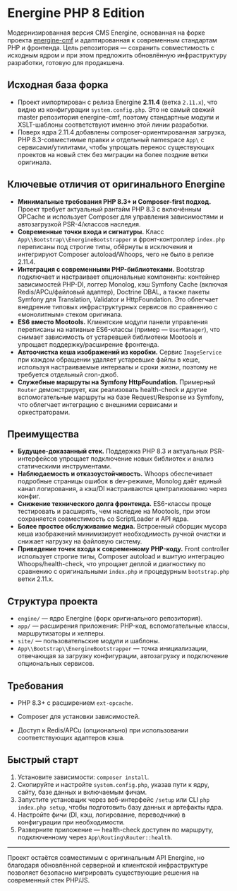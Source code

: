 # Energine PHP 8 Edition

Модернизированная версия CMS Energine, основанная на форке проекта [energine-cmf](https://github.com/energine-cmf) и адаптированная к современным стандартам PHP и фронтенда. Цель репозитория — сохранить совместимость с исходным ядром и при этом предложить обновлённую инфраструктуру разработки, готовую для продакшена.

## Исходная база форка
- Проект импортирован с релиза Energine **2.11.4** (ветка `2.11.x`), что видно из конфигурации `system.config.php`. Это не самый свежий master репозитория energine-cmf, поэтому стандартные модули и XSLT-шаблоны соответствуют именно этой линии разработки.
- Поверх ядра 2.11.4 добавлены composer-ориентированная загрузка, PHP 8.3-совместимые правки и отдельный namespace `App\` с сервисами/утилитами, чтобы упрощать перенос существующих проектов на новый стек без миграции на более поздние ветки оригинала.

## Ключевые отличия от оригинального Energine
- **Минимальные требования PHP 8.3+ и Composer-first подход.** Проект требует актуальный рантайм PHP 8.3 с включённым OPCache и использует Composer для управления зависимостями и автозагрузкой PSR-4/классов наследия.
- **Современные точки входа и сигнатуры.** Класс `App\\Bootstrap\\EnergineBootstrapper` и фронт-контроллер `index.php` переписаны под строгие типы, обёрнуты в исключения и интегрируют Composer autoload/Whoops, чего не было в релизе 2.11.4.
- **Интеграция с современными PHP-библиотеками.** Bootstrap подключает и настраивает опциональные компоненты: контейнер зависимостей PHP-DI, логгер Monolog, кэш Symfony Cache (включая Redis/APCu/файловый адаптер), Doctrine DBAL, а также пакеты Symfony для Translation, Validator и HttpFoundation. Это облегчает внедрение типовых инфраструктурных сервисов по сравнению с «монолитным» стеком оригинала.
- **ES6 вместо Mootools.** Клиентские модули панели управления переписаны на нативные ES6-классы (пример — `UserManager`), что снимает зависимость от устаревшей библиотеки Mootools и упрощает поддержку/расширение фронтенда.
- **Автоочистка кеша изображений из коробки.** Сервис `ImageService` при каждом обращении удаляет устаревшие файлы в кеше, используя настраиваемые интервалы и сроки жизни, поэтому не требуется отдельный cron-джоб.
- **Служебные маршруты на Symfony HttpFoundation.** Примерный `Router` демонстрирует, как реализовать health-check и другие вспомогательные маршруты на базе Request/Response из Symfony, что облегчает интеграцию с внешними сервисами и оркестраторами.

## Преимущества
- **Будущее-доказанный стек.** Поддержка PHP 8.3 и актуальных PSR-интерфейсов упрощает подключение новых библиотек и анализ статическими инструментами.
- **Наблюдаемость и отказоустойчивость.** Whoops обеспечивает подробные страницы ошибок в dev-режиме, Monolog даёт единый канал логирования, а кэш/DI настраиваются централизованно через конфиг.
- **Снижение технического долга фронтенда.** ES6-классы проще тестировать и расширять, чем наследие на Mootools, при этом сохраняется совместимость со ScriptLoader и API ядра.
- **Более простое обслуживание медиа.** Встроенный сборщик мусора кеша изображений минимизирует необходимость ручной очистки и снижает нагрузку на файловую систему.
- **Приведение точек входа к современному PHP-коду.** Front controller использует строгие типы, Composer autoload и вшитую интеграцию Whoops/health-check, что упрощает деплой и диагностику по сравнению с оригинальными `index.php` и процедурным `bootstrap.php` ветки 2.11.x.

## Структура проекта
- `engine/` — ядро Energine (форк оригинального репозитория).
- `app/` — расширения приложения: PHP-код, вспомогательные классы, маршрутизаторы и хелперы.
- `site/` — пользовательские модули и шаблоны.
- `App\\Bootstrap\\EnergineBootstrapper` — точка инициализации, отвечающая за загрузку конфигурации, автозагрузку и подключение опциональных сервисов.


## Требования
- PHP 8.3+ с расширением `ext-opcache`.
- Composer для установки зависимостей.

- Доступ к Redis/APCu (опционально) при использовании соответствующих адаптеров кэша.

## Быстрый старт
1. Установите зависимости: `composer install`.
2. Скопируйте и настройте `system.config.php`, указав пути к ядру, сайту, базе данных и включаемым фичам.
3. Запустите установщик через веб-интерфейс `/setup` или CLI `php index.php setup`, чтобы подготовить базу данных и артефакты ядра.
4. Настройте фичи (DI, кэш, логирование, переводчики) в конфигурации при необходимости.
5. Разверните приложение — health-check доступен по маршруту, подключенному через `App\Routing\Router::health`.


---

Проект остаётся совместимым с оригинальным API Energine, но благодаря обновлённой серверной и клиентской инфраструктуре позволяет безопасно мигрировать существующие решения на современный стек PHP/JS.
